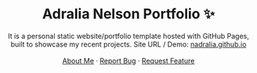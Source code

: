 <!-- PROJECT LOGO -->
<br />
<p align="center">
  <h1 align="center">Adralia Nelson Portfolio ✨</h1>

  <p align="center">
    It is a personal static website/portfolio template hosted with GitHub Pages, built to showcase my recent projects. Site URL / Demo: 
    <a href="https://nadraliagithub.io">nadralia.github.io</a>
    <br />
    <br />
    <a href="https://nadralia.com">About Me</a>
    ·
    <a href="https://github.com/nadralia/me/issues">Report Bug</a>
    ·
    <a href="https://github.com/nadralia/me/issues">Request Feature</a>
  </p>
</p>
